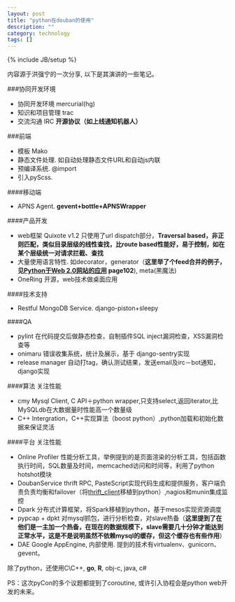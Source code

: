 ```yaml
---
layout: post
title: "python在douban的使用"
description: ""
category: technology
tags: []
---
```

{% include JB/setup %}

内容源于洪强宁的一次分享, 以下是其演讲的一些笔记。

###协同开发环境
* 协同开发环境 mercurial(hg)
* 知识和项目管理 trac
* 交流沟通 IRC **开源协议（如上线通知机器人）**

###前端
* 模板 Mako
* 静态文件处理. 如自动处理静态文件URL和自动js内联
* 预编译系统. @import
* 引入pyScss.

####移动端
* APNS Agent.  **gevent+bottle+APNSWrapper**

####产品开发
* web框架 Quixote v1.2 只使用了url dispatch部分，**Traversal based，非正则匹配，类似目录层级的线性查找，比route based性能好，易于控制，如在某个层级统一对请求拦截、查找**
* 大量使用语言特性. 如decorator，generator（**这里举了个feed合并的例子，见[Python于Web 2.0网站的应用](http://slidesha.re/tVis) page102**), meta(黑魔法)
* OneRing 开源，web技术做桌面应用

####技术支持
* Restful MongoDB Service.   django-piston+sleepy

####QA
* pylint 在代码提交后做静态检查，自制插件SQL inject漏洞检查，XSS漏洞检查等
* onimaru 错误收集系统，统计及展示，基于 django-sentry实现
* release manager 自动打tag，确认测试结果，发送email及irc－bot通知，django实现

####算法
关注性能

* cmy Mysql Client, C API＋python wrapper,只支持select,返回iterator,比MySQLdb在大数据量时性能高一个数量级
* C++ Intergration，C++实现算法（boost python）,python加载和初始化数据来保证灵活

####平台
关注性能

* Online Profiler 性能分析工具，举例提到的是页面渲染的分析工具，包括函数执行时间，SQL数量及时间，memcached访问和时间等，利用了python hotshot模块
* DoubanService thrift RPC, PasteScript实现代码生成和提供服务，客户端负责负责均衡和failover（将[thrift_client](https://github.com/twitter/thrift_client)移植到python）,nagios和munin集成监控
* Dpark 分布式计算框架，将Spark移植到python，基于mesos实现资源调度
* pypcap + dpkt 对mysql抓包，进行分析检查，对slave热备（**这里提到了在他们是一主加一个热备，在现在的数据规模下，slave需要几十分钟才能达到正常水平，这是不是说明虽然不依赖mysql的缓存，但这个缓存也有些作用**）
* DAE Google AppEngine, 内部使用. 提到的技术有virtualenv、gunicorn、gevent。

除了python，还使用C\C++, **go**, **R**, obj-c, java, c#

PS：这次pyCon的多个议题都提到了coroutine, 或许引入协程会是python web开发的未来。

